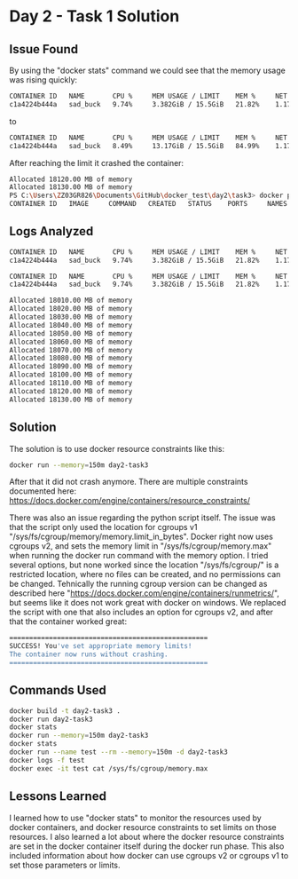 # Day 2 - Task 1 Solution

## Issue Found
By using the "docker stats" command we could see that the memory usage was rising quickly:
```bash
CONTAINER ID   NAME       CPU %     MEM USAGE / LIMIT    MEM %     NET I/O         BLOCK I/O       PIDS
c1a4224b444a   sad_buck   9.74%     3.382GiB / 15.5GiB   21.82%    1.17kB / 126B   6.5MB / 193kB   1
```
to
```bash
CONTAINER ID   NAME       CPU %     MEM USAGE / LIMIT    MEM %     NET I/O         BLOCK I/O       PIDS
c1a4224b444a   sad_buck   8.49%     13.17GiB / 15.5GiB   84.99%    1.17kB / 126B   6.5MB / 193kB   1
```
After reaching the limit it crashed the container:
```bash
Allocated 18120.00 MB of memory
Allocated 18130.00 MB of memory
PS C:\Users\ZZ03GR826\Documents\GitHub\docker_test\day2\task3> docker ps
CONTAINER ID   IMAGE     COMMAND   CREATED   STATUS    PORTS     NAMES
```

## Logs Analyzed
```bash
CONTAINER ID   NAME       CPU %     MEM USAGE / LIMIT    MEM %     NET I/O         BLOCK I/O       PIDS
c1a4224b444a   sad_buck   9.74%     3.382GiB / 15.5GiB   21.82%    1.17kB / 126B   6.5MB / 193kB   1
```
```bash
CONTAINER ID   NAME       CPU %     MEM USAGE / LIMIT    MEM %     NET I/O         BLOCK I/O       PIDS
c1a4224b444a   sad_buck   9.74%     3.382GiB / 15.5GiB   21.82%    1.17kB / 126B   6.5MB / 193kB   1
```
```bash
Allocated 18010.00 MB of memory
Allocated 18020.00 MB of memory
Allocated 18030.00 MB of memory
Allocated 18040.00 MB of memory
Allocated 18050.00 MB of memory
Allocated 18060.00 MB of memory
Allocated 18070.00 MB of memory
Allocated 18080.00 MB of memory
Allocated 18090.00 MB of memory
Allocated 18100.00 MB of memory
Allocated 18110.00 MB of memory
Allocated 18120.00 MB of memory
Allocated 18130.00 MB of memory
```

## Solution
The solution is to use docker resource constraints like this:
```bash
docker run --memory=150m day2-task3
```

After that it did not crash anymore.
There are multiple constraints documented here: https://docs.docker.com/engine/containers/resource_constraints/

There was also an issue regarding the python script itself.
The issue was that the script only used the location for cgroups v1 "/sys/fs/cgroup/memory/memory.limit_in_bytes".
Docker right now uses cgroups v2, and sets the memory limit in "/sys/fs/cgroup/memory.max" when running the docker run command with the memory option.
I tried several options, but none worked since the location "/sys/fs/cgroup/" is a restricted location, where no files can be created, and no permissions can be changed.
Tehnically the running cgroup version can be changed as described here "https://docs.docker.com/engine/containers/runmetrics/", but seems like it does not work great with docker on windows.
We replaced the script with one that also includes an option for cgroups v2, and after that the container worked great:
```bash
==================================================
SUCCESS! You've set appropriate memory limits!
The container now runs without crashing.
==================================================
```

## Commands Used
```bash
docker build -t day2-task3 .
docker run day2-task3
docker stats
docker run --memory=150m day2-task3
docker stats
docker run --name test --rm --memory=150m -d day2-task3
docker logs -f test
docker exec -it test cat /sys/fs/cgroup/memory.max
```

## Lessons Learned
I learned how to use "docker stats" to monitor the resources used by docker containers, and docker resource constraints to set limits on those resources.
I also learned a lot about where the docker resource constraints are set in the docker container itself during the docker run phase.
This also included information about how docker can use cgroups v2 or cgroups v1 to set those parameters or limits.